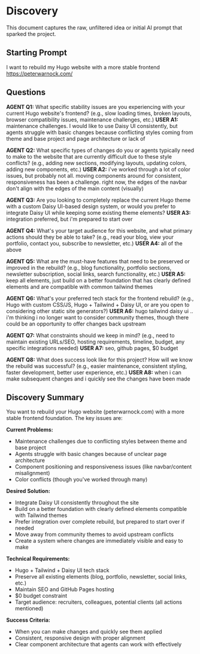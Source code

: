 # Discovery

This document captures the raw, unfiltered idea or initial AI prompt that sparked the project.

## Starting Prompt

I want to rebuild my Hugo website with a more stable frontend https://peterwarnock.com/

## Questions

**AGENT Q1:** What specific stability issues are you experiencing with your current Hugo website's frontend? (e.g., slow loading times, broken layouts, browser compatibility issues, maintenance challenges, etc.)
**USER A1:** maintenance challenges. I would like to use Daisy UI consistently, but agents struggle with basic changes because conflicting styles coming from theme and base project and page architecture or lack of

**AGENT Q2:** What specific types of changes do you or agents typically need to make to the website that are currently difficult due to these style conflicts? (e.g., adding new sections, modifying layouts, updating colors, adding new components, etc.)
**USER A2:** i've worked through a lot of color issues, but probably not all. moving components around for consistent, responsiveness has been a challenge. right now, the edges of the navbar don't align with the edges of the main content (visually)

**AGENT Q3:** Are you looking to completely replace the current Hugo theme with a custom Daisy UI-based design system, or would you prefer to integrate Daisy UI while keeping some existing theme elements?
**USER A3:** integration preferred, but i'm prepared to start over

**AGENT Q4:** What's your target audience for this website, and what primary actions should they be able to take? (e.g., read your blog, view your portfolio, contact you, subscribe to newsletter, etc.)
**USER A4:** all of the above

**AGENT Q5:** What are the must-have features that need to be preserved or improved in the rebuild? (e.g., blog functionality, portfolio sections, newsletter subscription, social links, search functionality, etc.)
**USER A5:** keep all elements, just build on a better foundation that has clearly defined elements and are compatible with common tailwind themes

**AGENT Q6:** What's your preferred tech stack for the frontend rebuild? (e.g., Hugo with custom CSS/JS, Hugo + Tailwind + Daisy UI, or are you open to considering other static site generators?)
**USER A6:** hugo tailwind daisy ui .. i'm thinking i no longer want to consider community themes, though there could be an opportunity to offer changes back upstream

**AGENT Q7:** What constraints should we keep in mind? (e.g., need to maintain existing URLs/SEO, hosting requirements, timeline, budget, any specific integrations needed)
**USER A7:** seo, github pages, $0 budget

**AGENT Q8:** What does success look like for this project? How will we know the rebuild was successful? (e.g., easier maintenance, consistent styling, faster development, better user experience, etc.)
**USER A8:** when i can make subsequent changes and i quickly see the changes have been made

## Discovery Summary

You want to rebuild your Hugo website (peterwarnock.com) with a more stable frontend foundation. The key issues are:

**Current Problems:**

- Maintenance challenges due to conflicting styles between theme and base project
- Agents struggle with basic changes because of unclear page architecture
- Component positioning and responsiveness issues (like navbar/content misalignment)
- Color conflicts (though you've worked through many)

**Desired Solution:**

- Integrate Daisy UI consistently throughout the site
- Build on a better foundation with clearly defined elements compatible with Tailwind themes
- Prefer integration over complete rebuild, but prepared to start over if needed
- Move away from community themes to avoid upstream conflicts
- Create a system where changes are immediately visible and easy to make

**Technical Requirements:**

- Hugo + Tailwind + Daisy UI tech stack
- Preserve all existing elements (blog, portfolio, newsletter, social links, etc.)
- Maintain SEO and GitHub Pages hosting
- $0 budget constraint
- Target audience: recruiters, colleagues, potential clients (all actions mentioned)

**Success Criteria:**

- When you can make changes and quickly see them applied
- Consistent, responsive design with proper alignment
- Clear component architecture that agents can work with effectively
